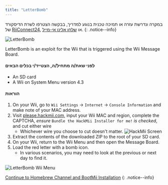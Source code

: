 ```yaml
---
title: "LetterBomb"
---
```


במקרה ונדרשת עזרה או תמיכה טכנית בנוגע למדריך, בבקשה הצטרפו לשרת הדיסקורד של [ RiiConnect24](https://discord.gg/b4Y7jfD), או [שלחו אלינו אי-מייל](mailto:support@riiconnect24.net).
{: .notice--info}

![LetterBomb](/images/letterbomb.png)

LetterBomb is an exploit for the Wii that is triggered using the Wii Message Board.

#### לפני שאת/ה מתחיל/ה, הצטייד/י בכלים הבאים
- An SD card
- A Wii on System Menu version 4.3

#### הוראות

1. On your Wii, go to `Wii Settings` -> `Internet` -> `Console Information` and make note of your MAC address.
2. Visit [please.hackmii.com](https://please.hackmii.com), input your Wii MAC and region, complete the CAPTCHA, *ensure* `Bundle the HackMii Installer for me!` *is checked*, and cut either wire
   - Whichever wire you choose to cut doesn't matter. ![HackMii Screen](/images/Wii/LetterBomb-PC.png)
3. Extract the contents of the downloaded ZIP to the root of your SD card.
4. On your Wii, return to the Wii Menu and then open the Message Board.
5. Load the red letter with a bomb icon.
   - In various scenarios, you may need to look at the previous or next day to find it.

![LetterBomb Wii Menu](/images/Wii/LetterBomb-Wii.png)

[Continue to Homebrew Channel and BootMii Installation](hbc)
{: .notice--info}
